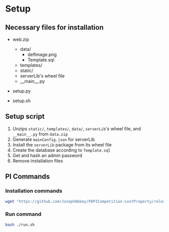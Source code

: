 # Setup

## Necessary files for installation

- web.zip
  - data/
    - defImage.png
    - Template.sql
  - templates/
  - static/
  - serverLib's wheel file
  - \_\_main\_\_.py

- setup.py

- setup.sh

## Setup script

 1. Unzips `static/`, `templates/`, `data/`, `serverLib`'s wheel file, and `__main__.py` from `data.zip`
 2. Generate `mainConfig.json` for serverLib
 3. Install the `serverLib` package from its wheel file
 4. Create the database according to `Template.sql`
 5. Get and hash an admin password
 6. Remove installation files

## PI Commands

### Installation commands

```sh
wget "https://github.com/JosephAbbey/PAPICompetition-LostProperty/releases/download/v1.0.1/install.sh"; bash ./install.sh
```

### Run command

```sh
bash ./run.sh
```

